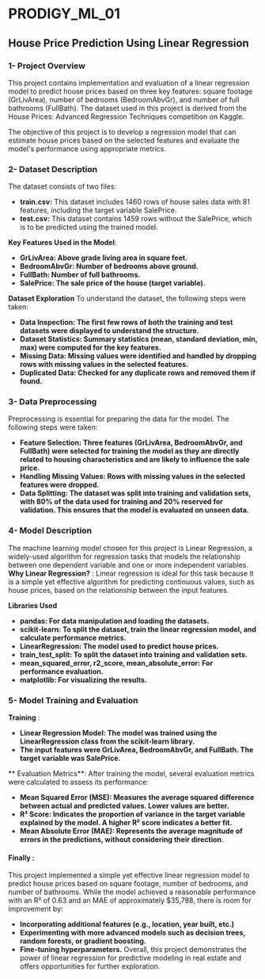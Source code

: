# PRODIGY_ML_01
## House Price Prediction Using Linear Regression
### 1- Project Overview
This project contains implementation and evaluation of a linear regression model to predict house prices based on three key features: square footage (GrLivArea), number of bedrooms (BedroomAbvGr), and number of full bathrooms (FullBath). The dataset used in this project is derived from the House Prices: Advanced Regression Techniques competition on Kaggle.

The objective of this project is to develop a regression model that can estimate house prices based on the selected features and evaluate the model's performance using appropriate metrics.

### 2- Dataset Description
The dataset consists of two files:
- **train.csv:** This dataset includes 1460 rows of house sales data with 81 features, including the target variable SalePrice.
- **test.csv:** This dataset contains 1459 rows without the SalePrice, which is to be predicted using the trained model.

**Key Features Used in the Model**:
- **GrLivArea: Above grade living area in square feet.**
- **BedroomAbvGr: Number of bedrooms above ground.**
- **FullBath: Number of full bathrooms.**
- **SalePrice: The sale price of the house (target variable).**

**Dataset Exploration**
To understand the dataset, the following steps were taken:

- **Data Inspection: The first few rows of both the training and test datasets were displayed to understand the structure.**
- **Dataset Statistics: Summary statistics (mean, standard deviation, min, max) were computed for the key features.**
- **Missing Data: Missing values were identified and handled by dropping rows with missing values in the selected features.**
- **Duplicated Data: Checked for any duplicate rows and removed them if found.**


### 3- Data Preprocessing
Preprocessing is essential for preparing the data for the model. The following steps were taken:

- **Feature Selection: Three features (GrLivArea, BedroomAbvGr, and FullBath) were selected for training the model as they are directly related to housing characteristics and are likely to influence the sale price.**
- **Handling Missing Values: Rows with missing values in the selected features were dropped.**
- **Data Splitting: The dataset was split into training and validation sets, with 80% of the data used for training and 20% reserved for validation. This ensures that the model is evaluated on unseen data.**



### 4- Model Description
The machine learning model chosen for this project is Linear Regression, a widely-used algorithm for regression tasks that models the relationship between one dependent variable and one or more independent variables.
**Why Linear Regression?** :
Linear regression is ideal for this task because it is a simple yet effective algorithm for predicting continuous values, such as house prices, based on the relationship between the input features.

**Libraries Used**
- **pandas: For data manipulation and loading the datasets.**
- **scikit-learn: To split the dataset, train the linear regression model, and calculate performance metrics.**
- **LinearRegression: The model used to predict house prices.**
- **train_test_split: To split the dataset into training and validation sets.**
- **mean_squared_error, r2_score, mean_absolute_error: For performance evaluation.**
- **matplotlib: For visualizing the results.**


### 5- Model Training and Evaluation
**Training** :
- **Linear Regression Model: The model was trained using the LinearRegression class from the scikit-learn library.**
- **The input features were GrLivArea, BedroomAbvGr, and FullBath. The target variable was SalePrice.**


** Evaluation Metrics**:
After training the model, several evaluation metrics were calculated to assess its performance:

- **Mean Squared Error (MSE): Measures the average squared difference between actual and predicted values. Lower values are better.**
- **R² Score: Indicates the proportion of variance in the target variable explained by the model. A higher R² score indicates a better fit.**
- **Mean Absolute Error (MAE): Represents the average magnitude of errors in the predictions, without considering their direction.**



#### Finally :


This project implemented a simple yet effective linear regression model to predict house prices based on square footage, number of bedrooms, and number of bathrooms. While the model achieved a reasonable performance with an R² of 0.63 and an MAE of approximately $35,788, there is room for improvement by:

- **Incorporating additional features (e.g., location, year built, etc.)**
- **Experimenting with more advanced models such as decision trees, random forests, or gradient boosting.**
- **Fine-tuning hyperparameters.**
Overall, this project demonstrates the power of linear regression for predictive modeling in real estate and offers opportunities for further exploration.
